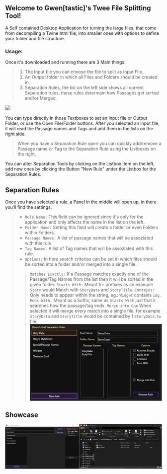 ## Welcome to Gwen[tastic]'s Twee File Splitting Tool!
A Self contained Desktop Application for turning the large files, that come from decompiling a Twine html file, into smaller ones with options to define your folder and file structure.

### Usage:
Once it's downloaded and running there are 3 Main things:
> 1. The Input file you can choose the file to split as Input File.
> 2. An Output folder in which all Files and Folders should be created in.
> 3. Separation Rules, the list on the left side shows all current Separation rules, these rules determain how Passages get sorted and/or Merged.

![](https://i.imgur.com/8IxTdxF.png)

You can type directly in those Textboxes to set an Input file or Output Folder, or use the Open File/Folder buttons.
After you selected an Input file, it will read the Passage names and Tags and add them in the lists on the right side.
> When you have a Separation Rule open you can quickly add/remove a Passage name or Tag to the Separation Rule using the Listboxes on the right.

You can alter Separation Tools by clicking on the Listbox Item on the left, add new ones by clicking the Button "New Rule" under the Listbox for the Separation Rules.

## Separation Rules
Once you have selected a rule, a Panel in the middle will open up, in there you'll find the settings.
> - `Rule Name:` This field can be ignored since it's only for the application and only affects the name in the list on the left.
> - `Folder Name:` Setting this field will create a folder or even Folders within Folders. 
> - `Passage Names:` A list of passage names that will be assoziated with this rule.
> - `Tag Names:` A list of Tag names that will be assoziated with this rule.
> - `Options:` In here search criterias can be set in which files should be sorted into a folder and/or merged into a single file.
> > `Matches Exactly:` If a Passage matches exactly one of the Passage/Tag Names from the list then it will be sorted in the given folder.
> > `Starts With:` Meant for prefixes as an example `Story` would Match with `StoryData` and `StoryTitle`.
> > `Contains:` Only needs to appear within the string, eg.: `Widget` contains `idg`.
> > `Ends With:` Meant as a Suffix, same as `Starts With` just that it searches how the passage/tag ends.
> > `Merge into One` When selected it will merge every match into a single file, for example `StoryData` and `StoryTitle` would be contained by 1 `StoryData.tw` file.
![](Images/TweeFileSplitter_SeparationRule.png)


## Showcase
![](Images/TweeFileSplitter_demo_1.gif)


